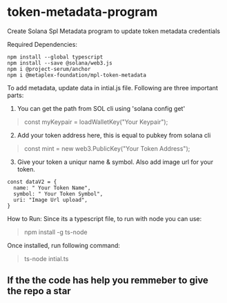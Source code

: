 # token-metadata-program
Create Solana Spl Metadata program to update token metadata credentials

Required Dependencies:

``` 
npm install --global typescript
npm install --save @solana/web3.js
npm i @project-serum/anchor
npm i @metaplex-foundation/mpl-token-metadata
```

To add metadata, update data in intial.js file. Following are three important parts:

1. You can get the path from SOL cli using 'solana config get'
> const myKeypair = loadWalletKey("Your Keypair");

2. Add your token address here, this is equal to pubkey from solana cli
> const mint = new web3.PublicKey("Your Token Address");

3. Give your token a uniqur name & symbol. Also add image url for your token.
```
const dataV2 = {
  name: " Your Token Name",
  symbol: " Your Token Symbol",
  uri: "Image Url upload",
}
```

How to Run:
Since its a typescript file, to run with node you can use:
> npm install -g ts-node 

Once installed, run following command:
> ts-node intial.ts

## If the the code has help you remmeber to give the repo a star
